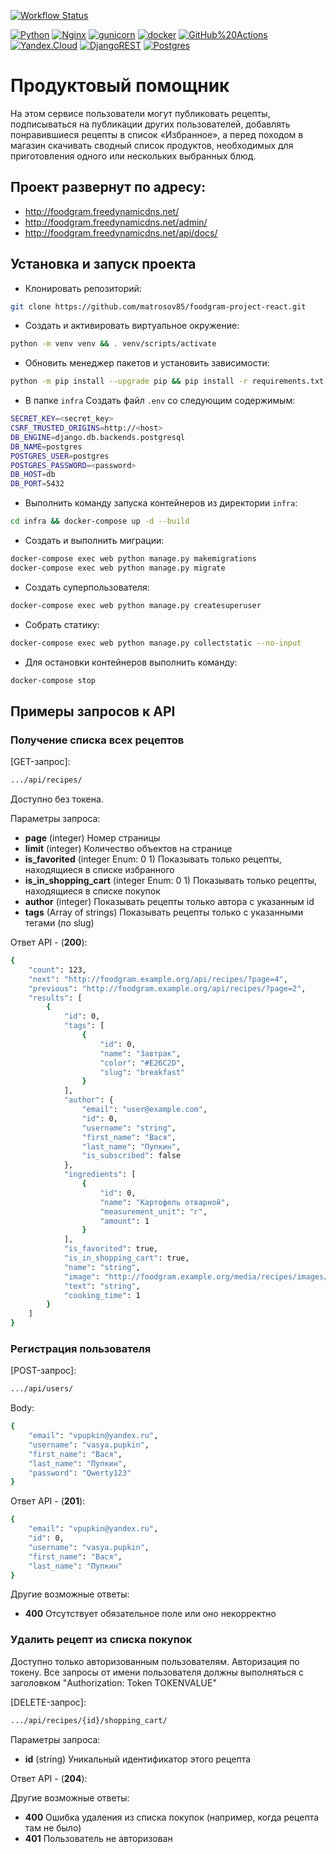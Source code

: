 [![Workflow Status](https://github.com/matrosov85/foodgram-project-react/actions/workflows/main.yml/badge.svg)](https://github.com/matrosov85/foodgram-project-react/actions/workflows/yamdb_workflow.yml)

[![Python](https://img.shields.io/badge/-Python-464646?style=flat-square&logo=Python)](https://www.python.org/)
[![Nginx](https://img.shields.io/badge/-NGINX-464646?style=flat-square&logo=NGINX)](https://nginx.org/ru/)
[![gunicorn](https://img.shields.io/badge/-gunicorn-464646?style=flat-square&logo=gunicorn)](https://gunicorn.org/)
[![docker](https://img.shields.io/badge/-Docker-464646?style=flat-square&logo=docker)](https://www.docker.com/)
[![GitHub%20Actions](https://img.shields.io/badge/-GitHub%20Actions-464646?style=flat-square&logo=GitHub%20actions)](https://github.com/features/actions)
[![Yandex.Cloud](https://img.shields.io/badge/-Yandex.Cloud-464646?style=flat-square&logo=Yandex.Cloud)](https://cloud.yandex.ru/)
[![DjangoREST](https://img.shields.io/badge/DJANGO-REST-ff1709?style=for-the-badge&logo=django&logoColor=white&color=ff1709&labelColor=gray)](https://www.django-rest-framework.org/)
[![Postgres](https://img.shields.io/badge/postgres-%23316192.svg?style=for-the-badge&logo=postgresql&logoColor=white)](https://www.postgresql.org/)


# Продуктовый помощник
На этом сервисе пользователи могут публиковать рецепты, подписываться на публикации других пользователей, добавлять понравившиеся рецепты в список «Избранное», а перед походом в магазин скачивать сводный список продуктов, необходимых для приготовления одного или нескольких выбранных блюд.

## Проект развернут по адресу:
* http://foodgram.freedynamicdns.net/
* http://foodgram.freedynamicdns.net/admin/
* http://foodgram.freedynamicdns.net/api/docs/


## Установка и запуск проекта

* Клонировать репозиторий:
```bash
git clone https://github.com/matrosov85/foodgram-project-react.git
```

* Создать и активировать виртуальное окружение:
```bash
python -m venv venv && . venv/scripts/activate
```

* Обновить менеджер пакетов и установить зависимости:
```bash
python -m pip install --upgrade pip && pip install -r requirements.txt
```

* В папке `infra` Cоздать файл `.env` со следующим содержимым:
```bash
SECRET_KEY=<secret_key>
CSRF_TRUSTED_ORIGINS=http://<host>
DB_ENGINE=django.db.backends.postgresql 
DB_NAME=postgres 
POSTGRES_USER=postgres 
POSTGRES_PASSWORD=<password> 
DB_HOST=db 
DB_PORT=5432 
```

* Выполнить команду запуска контейнеров из директории `infra`:
```bash
cd infra && docker-compose up -d --build
```

* Создать и выполнить миграции:
```bash
docker-compose exec web python manage.py makemigrations
docker-compose exec web python manage.py migrate
```

* Создать суперпользователя:
```bash
docker-compose exec web python manage.py createsuperuser
```

* Собрать статику:
```bash
docker-compose exec web python manage.py collectstatic --no-input
```

* Для остановки контейнеров выполнить команду:
```bash
docker-compose stop
```

## Примеры запросов к API

### Получение списка всех рецептов

[GET-запрос]:

```bash
.../api/recipes/
```

Доступно без токена.

Параметры запроса:
- **page** (integer) Номер страницы
- **limit**	(integer) Количество объектов на странице
- **is_favorited** (integer Enum: 0 1) Показывать только рецепты, находящиеся в списке избранного
- **is_in_shopping_cart** (integer Enum: 0 1) Показывать только рецепты, находящиеся в списке покупок
- **author** (integer) Показывать рецепты только автора с указанным id
- **tags** (Array of strings) Показывать рецепты только с указанными тегами (по slug)

Ответ API - (**200**):

```bash
{
    "count": 123,
    "next": "http://foodgram.example.org/api/recipes/?page=4",
    "previous": "http://foodgram.example.org/api/recipes/?page=2",
    "results": [
        {
            "id": 0,
            "tags": [
                {
                    "id": 0,
                    "name": "Завтрак",
                    "color": "#E26C2D",
                    "slug": "breakfast"
                }
            ],
            "author": {
                "email": "user@example.com",
                "id": 0,
                "username": "string",
                "first_name": "Вася",
                "last_name": "Пупкин",
                "is_subscribed": false
            },
            "ingredients": [
                {
                    "id": 0,
                    "name": "Картофель отварной",
                    "measurement_unit": "г",
                    "amount": 1
                }
            ],
            "is_favorited": true,
            "is_in_shopping_cart": true,
            "name": "string",
            "image": "http://foodgram.example.org/media/recipes/images/image.jpeg",
            "text": "string",
            "cooking_time": 1
        }
    ]
}
```

### Регистрация пользователя

[POST-запрос]:

```bash
.../api/users/
```

Body:

```bash
{
    "email": "vpupkin@yandex.ru",
    "username": "vasya.pupkin",
    "first_name": "Вася",
    "last_name": "Пупкин",
    "password": "Qwerty123"
}
```

Ответ API - (**201**):

```bash
{
    "email": "vpupkin@yandex.ru",
    "id": 0,
    "username": "vasya.pupkin",
    "first_name": "Вася",
    "last_name": "Пупкин"
}
```

Другие возможные ответы:
- **400** Отсутствует обязательное поле или оно некорректно


### Удалить рецепт из списка покупок

Доступно только авторизованным пользователям. Авторизация по токену.
Все запросы от имени пользователя должны выполняться с заголовком "Authorization: Token TOKENVALUE"

[DELETE-запрос]:

```bash
.../api/recipes/{id}/shopping_cart/
```

Параметры запроса:
- **id** (string) Уникальный идентификатор этого рецепта

Ответ API - (**204**):

Другие возможные ответы:
- **400** Ошибка удаления из списка покупок (например, когда рецепта там не было)
- **401** Пользователь не авторизован